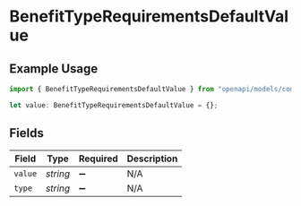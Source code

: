# BenefitTypeRequirementsDefaultValue

## Example Usage

```typescript
import { BenefitTypeRequirementsDefaultValue } from "openapi/models/components";

let value: BenefitTypeRequirementsDefaultValue = {};
```

## Fields

| Field              | Type               | Required           | Description        |
| ------------------ | ------------------ | ------------------ | ------------------ |
| `value`            | *string*           | :heavy_minus_sign: | N/A                |
| `type`             | *string*           | :heavy_minus_sign: | N/A                |